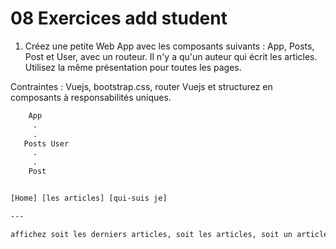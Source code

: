 # 08 Exercices add student

1. Créez une petite Web App  avec les composants suivants : App, Posts, Post et User, avec un routeur. Il n'y a qu'un auteur qui écrit les articles. Utilisez la même présentation pour toutes les pages.


Contraintes : Vuejs, bootstrap.css, router Vuejs et structurez en composants à responsabilités uniques.


```txt
    App
     .
     .
   Posts User
     .
     .
    Post
```


```txt

[Home] [les articles] [qui-suis je]

--- 

affichez soit les derniers articles, soit les articles, soit un article, soit la page de l'auteur

```